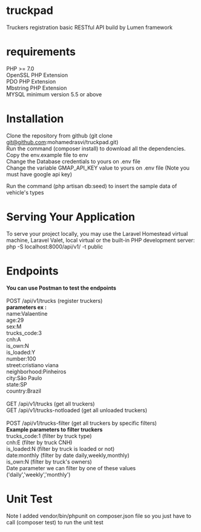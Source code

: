 # truckpad
Truckers registration basic RESTful API build by Lumen framework
# requirements
PHP >= 7.0<br />
OpenSSL PHP Extension<br />
PDO PHP Extension<br />
Mbstring PHP Extension<br />
MYSQL minimum version 5.5 or above
# Installation

Clone the repository from github  (git clone git@github.com:mohamedrasvi/truckpad.git) <br>
Run the command (composer install) to download all the dependencies.<br>
Copy the env.example file to env <br>
Change the Database credentials to yours on .env file <br>
Change the variable GMAP_API_KEY value to yours on .env file (Note you must have google api key)

Run the command (php artisan db:seed) to insert the sample data of vehicle's types
# Serving Your Application
To serve your project locally, you may use the Laravel Homestead virtual machine, Laravel Valet, local virtual or the built-in PHP development server: <br>
php -S localhost:8000/api/v1/ -t public <br>

# Endpoints 
**You can use Postman to test the endpoints** <br><br>
POST /api/v1/trucks  (register truckers)<br>
**parameters ex :<br>**
name:Valaentine<br>
age:29<br>
sex:M<br>
trucks_code:3<br>
cnh:A<br>
is_own:N<br>
is_loaded:Y<br>
number:100<br>
street:cristiano viana<br>
neighborhood:Pinheiros<br>
city:São Paulo<br>
state:SP<br>
country:Brazil <br><br>
GET /api/v1/trucks (get all truckers)<br>
GET /api/v1/trucks-notloaded (get all unloaded truckers)<br><br>
POST /api/v1/trucks-filter (get all truckers by specific filters)<br>
**Example parameters to filter truckers**<br>
trucks_code:1 (filter by truck type)<br>
cnh:E (filter by truck CNH) <br>
is_loaded:N (filter by truck is loaded or not)<br>
date:monthly (filter by date daily,weekly,monthly)<br>
is_own:N (filter by truck's owners)<br>
Date parameter we can filter by one of these values ('daily','weekly','monthly')<br>

# Unit Test
Note I added vendor/bin/phpunit on composer.json file so you just have to call (composer test) to run the unit test




